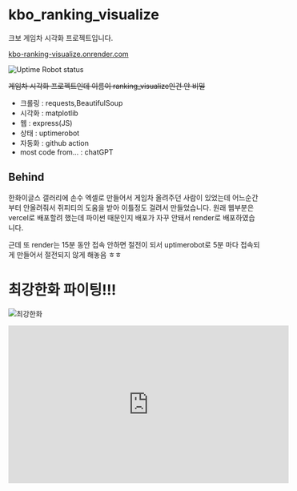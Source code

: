 # kbo_ranking_visualize
크보 게임차 시각화 프로젝트입니다.

[kbo-ranking-visualize.onrender.com](https://kbo-ranking-visualize.onrender.com)

![Uptime Robot status](https://img.shields.io/uptimerobot/status/m794809191-4699578de04c17738957f39d)

~~게임차 시각화 프로젝트인데 이름이 ranking_visualize인건 안 비밀~~

* 크롤링 : requests,BeautifulSoup
* 시각화 : matplotlib
* 웹 : express(JS)
* 상태 : uptimerobot
* 자동화 : github action
* most code from... : chatGPT

## Behind
한화이글스 갤러리에 손수 엑셀로 만들어서 게임차 올려주던 사람이 있었는데 어느순간부터 안올려줘서 쥐피티의 도움을 받아 이틀정도 걸려서 만들었습니다. 원래 웹부분은 vercel로 배포할려 했는데 파이썬 때문인지 배포가 자꾸 안돼서 render로 배포하였습니다.

근데 또 render는 15분 동안 접속 안하면 절전이 되서 uptimerobot로 5분 마다 접속되게 만들어서 절전되지 않게 해놓음 ㅎㅎ

# 최강한화 파이팅!!!

![최강한화](https://mblogthumb-phinf.pstatic.net/MjAyMTAzMjJfMTUx/MDAxNjE2MzgzODI1Nzg3.2pSORv68l5HSMv4Hw4AkYZIMlqtXvf2UNCIdXu2TiWEg.W_8VP5-2JbTExtpAFIhHFLNBjaSjVCzT-mS5CtcQQ6Ug.PNG.golmok_salon01/image.png?type=w800)

<iframe width="560" height="315" src="https://www.youtube.com/embed/luNbstghLiQ?start=81" frameborder="0" allow="accelerometer; autoplay; encrypted-media; gyroscope; picture-in-picture" allowfullscreen></iframe>
